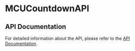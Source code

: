 # MCUCountdownAPI

## API Documentation

For detailed information about the API, please refer to the [API Documentation](https://web.postman.co/workspace/291207d5-1073-4eda-b783-3fd9231b4116/documentation/36297486-268d5a47-7036-41f4-ae36-9d61763c675a).
